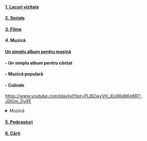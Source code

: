 
#### [1. Locuri vizitate](https://www.youtube.com/watch?v=k8cKfEwJkwU&list=PLiB2wyVH_iErGM54_LsFOYqr0NaAlC-6X)  
#### [2. Seriale](https://www.imdb.com/list/ls541243395/?ref_=ext_shr_lnk)
#### [3. Filme](https://www.imdb.com/list/ls541242717/?ref_=ext_shr_lnk)

#### 4. Muzică    
   #### [Un simplu album pentru mașină](https://www.youtube.com/playlist?list=PLiB2wyVH_iEq02E4U-snsHLIjrBvlnIjR)
  ####       - Un simplu album pentru cântat
  ####       - Muzică populară
  ####       - Colinde
  https://www.youtube.com/playlist?list=PLiB2wyVH_iEqX6d86g8R7-J0lOm_DylfE  


<details closed>
   # <summary>Muzică</summary>
[Un simplu album pentru mașină](https://www.youtube.com/playlist?list=PLiB2wyVH_iEq02E4U-snsHLIjrBvlnIjR)
</details>
  
#### [5. Podcasturi](https://www.youtube.com/playlist?list=PLiB2wyVH_iEr8RGiLsmgkoguIn_HWMuyD)  

#### [6. Cărți](https://www.goodreads.com/review/list/179796172?page=1&view=covers)  


